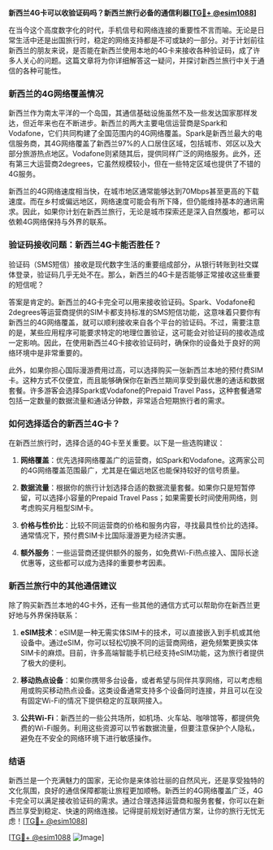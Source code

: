 **新西兰4G卡可以收验证码吗？新西兰旅行必备的通信利器[[TG💪+ @esim1088](https://t.me/s/esim1088)]**

在当今这个高度数字化的时代，手机信号和网络连接的重要性不言而喻。无论是日常生活中还是出国旅行时，稳定的网络支持都是不可或缺的一部分。对于计划前往新西兰的朋友来说，是否能在新西兰使用本地的4G卡来接收各种验证码，成了许多人关心的问题。这篇文章将为你详细解答这一疑问，并探讨新西兰旅行中关于通信的各种可能性。

### 新西兰的4G网络覆盖情况

新西兰作为南太平洋的一个岛国，其通信基础设施虽然不及一些发达国家那样发达，但近年来也在不断进步。新西兰的两大主要电信运营商是Spark和Vodafone，它们共同构建了全国范围内的4G网络覆盖。Spark是新西兰最大的电信服务商，其4G网络覆盖了新西兰97%的人口居住区域，包括城市、郊区以及大部分旅游热点地区。Vodafone则紧随其后，提供同样广泛的网络服务。此外，还有第三大运营商2degrees，它虽然规模较小，但在一些特定区域也提供了不错的4G服务。

新西兰的4G网络速度相当快，在城市地区通常能够达到70Mbps甚至更高的下载速度。而在乡村或偏远地区，网络速度可能会有所下降，但仍能维持基本的通讯需求。因此，如果你计划在新西兰旅行，无论是城市探索还是深入自然腹地，都可以依赖4G网络保持与外界的联系。

### 验证码接收问题：新西兰4G卡能否胜任？

验证码（SMS短信）接收是现代数字生活的重要组成部分，从银行转账到社交媒体登录，验证码几乎无处不在。那么，新西兰的4G卡是否能够正常接收这些重要的短信呢？

答案是肯定的。新西兰的4G卡完全可以用来接收验证码。Spark、Vodafone和2degrees等运营商提供的SIM卡都支持标准的SMS短信功能，这意味着只要你有新西兰的4G网络覆盖，就可以顺利接收来自各个平台的验证码。不过，需要注意的是，某些应用程序可能要求特定的地理位置验证，这可能会对验证码的接收造成一定影响。因此，在使用新西兰4G卡接收验证码时，确保你的设备处于良好的网络环境中是非常重要的。

此外，如果你担心国际漫游费用过高，可以选择购买一张新西兰本地的预付费SIM卡。这种方式不仅便宜，而且能够确保你在新西兰期间享受到最优惠的通话和数据套餐。许多游客会选择Spark或Vodafone的Prepaid Travel Pass，这种套餐通常包括一定数量的数据流量和通话分钟数，非常适合短期旅行者的需求。

### 如何选择适合的新西兰4G卡？

在新西兰旅行时，选择合适的4G卡至关重要。以下是一些选购建议：

1. **网络覆盖**：优先选择网络覆盖广的运营商，如Spark和Vodafone。这两家公司的4G网络覆盖范围最广，尤其是在偏远地区也能保持较好的信号质量。
   
2. **数据流量**：根据你的旅行计划选择合适的数据流量套餐。如果你只是短暂停留，可以选择小容量的Prepaid Travel Pass；如果需要长时间使用网络，则考虑购买月租型SIM卡。

3. **价格与性价比**：比较不同运营商的价格和服务内容，寻找最具性价比的选择。通常情况下，预付费SIM卡比国际漫游更为经济实惠。

4. **额外服务**：一些运营商还提供额外的服务，如免费Wi-Fi热点接入、国际长途优惠等，这些都可以成为选择的重要参考因素。

### 新西兰旅行中的其他通信建议

除了购买新西兰本地的4G卡外，还有一些其他的通信方式可以帮助你在新西兰更好地与外界保持联系：

1. **eSIM技术**：eSIM是一种无需实体SIM卡的技术，可以直接嵌入到手机或其他设备中。通过eSIM，你可以轻松切换不同的运营商网络，避免频繁更换实体SIM卡的麻烦。目前，许多高端智能手机已经支持eSIM功能，这为旅行者提供了极大的便利。

2. **移动热点设备**：如果你携带多台设备，或者希望与同伴共享网络，可以考虑租用或购买移动热点设备。这类设备通常支持多个设备同时连接，并且可以在没有固定Wi-Fi的情况下提供稳定的互联网接入。

3. **公共Wi-Fi**：新西兰的一些公共场所，如机场、火车站、咖啡馆等，都提供免费的Wi-Fi服务。利用这些资源可以节省数据流量，但要注意保护个人隐私，避免在不安全的网络环境下进行敏感操作。

### 结语

新西兰是一个充满魅力的国家，无论你是来体验壮丽的自然风光，还是享受独特的文化氛围，良好的通信保障都能让旅程更加顺畅。新西兰的4G网络覆盖广泛，4G卡完全可以满足接收验证码的需求。通过合理选择运营商和服务套餐，你可以在新西兰享受到稳定、快速的网络连接。记得提前规划好通信方案，让你的旅行无忧无虑！[[TG💪+ @esim1088](https://t.me/s/esim1088)]

[[TG💪+ @esim1088](https://t.me/s/esim1088) ![Image](https://i.postimg.cc/4NQfJmqS/Snipaste-2025-05-13-00-14-12.png)]